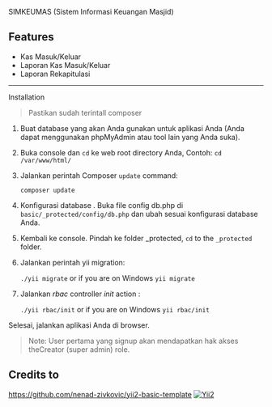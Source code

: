 SIMKEUMAS (Sistem Informasi Keuangan Masjid)

Features
-------------------
- Kas Masuk/Keluar
- Laporan Kas Masuk/Keluar
- Laporan Rekapitulasi

-------------------
Installation
>Pastikan sudah terintall composer

1. Buat database yang akan Anda gunakan untuk aplikasi Anda (Anda dapat menggunakan phpMyAdmin atau tool lain yang Anda suka).

2. Buka console dan ```cd``` ke web root directory Anda, Contoh: ``` cd /var/www/html/ ```

3. Jalankan perintah Composer ```update``` command:

   ``` composer update ```

4. Konfigurasi database .
Buka file config db.php di ```basic/_protected/config/db.php``` dan ubah sesuai konfigurasi database Anda.

5. Kembali ke console. Pindah ke folder _protected, ```cd``` to the ```_protected``` folder.

7. Jalankan perintah yii migration:

   ``` ./yii migrate ``` or if you are on Windows ``` yii migrate ```

8. Jalankan _rbac_ controller _init_ action :

   ``` ./yii rbac/init ``` or if you are on Windows ``` yii rbac/init ```


Selesai, jalankan aplikasi Anda di browser.

> Note: User pertama yang signup akan mendapatkan hak akses theCreator (super admin) role.  

Credits to
-------------------
https://github.com/nenad-zivkovic/yii2-basic-template
[![Yii2](https://img.shields.io/badge/Powered_by-Yii_Framework-green.svg?style=flat)](http://www.yiiframework.com/)

